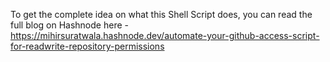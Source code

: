 To get the complete idea on what this Shell Script does, you can read the full blog on Hashnode here - 
https://mihirsuratwala.hashnode.dev/automate-your-github-access-script-for-readwrite-repository-permissions

